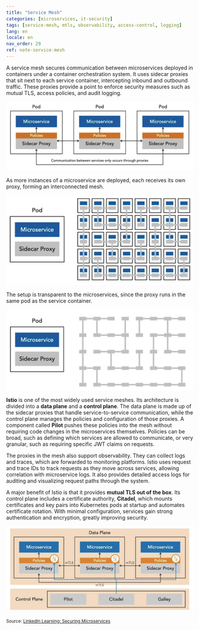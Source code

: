```yaml
---
title: "Service Mesh"
categories: [microservices, it-security]
tags: [service-mesh, mtls, observability, access-control, logging]
lang: en
locale: en
nav_order: 29
ref: note-service-mesh
---
```

A service mesh secures communication between microservices deployed in containers under a container orchestration system. It uses sidecar proxies that sit next to each service container, intercepting inbound and outbound traffic. These proxies provide a point to enforce security measures such as mutual TLS, access policies, and audit logging.

![Service Mesh Sidecar](../../../assets/images/notes/security-between-microservices/service-mesh/service-mesh-sidecar.png)

As more instances of a microservice are deployed, each receives its own proxy, forming an interconnected mesh.

![Service Mesh Instances](../../../assets/images/notes/security-between-microservices/service-mesh/service-mesh-instances.png)

The setup is transparent to the microservices, since the proxy runs in the same pod as the service container.

![Service Mesh Pod](../../../assets/images/notes/security-between-microservices/service-mesh/service-mesh-pod.png)

**Istio** is one of the most widely used service meshes. Its architecture is divided into a **data plane** and a **control plane**. The data plane is made up of the sidecar proxies that handle service-to-service communication, while the control plane manages the policies and configuration of those proxies. A component called **Pilot** pushes these policies into the mesh without requiring code changes in the microservices themselves. Policies can be broad, such as defining which services are allowed to communicate, or very granular, such as requiring specific JWT claims on requests.

The proxies in the mesh also support observability. They can collect logs and traces, which are forwarded to monitoring platforms. Istio uses request and trace IDs to track requests as they move across services, allowing correlation with microservice logs. It also provides detailed access logs for auditing and visualizing request paths through the system.

A major benefit of Istio is that it provides **mutual TLS out of the box**. Its control plane includes a certificate authority, **Citadel**, which mounts certificates and key pairs into Kubernetes pods at startup and automates certificate rotation. With minimal configuration, services gain strong authentication and encryption, greatly improving security.

![Service Mesh Istio](../../../assets/images/notes/security-between-microservices/service-mesh/service-mesh-istio.png)

<small> Source: [LinkedIn Learning: Securing Microservices](https://www.linkedin.com/learning/microservices-security/securing-microservices?contextUrn=urn%3Ali%3AlyndaLearningPath%3A645bcd56498e6459e79b3c71&resume=false&u=57075649)</small>